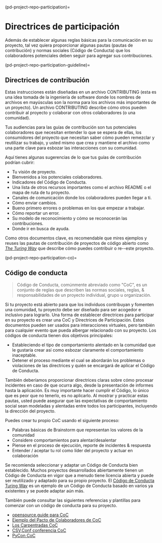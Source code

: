 (pd-project-repo-participation)=
# Directrices de participación

Además de establecer algunas reglas básicas para la comunicación en su proyecto, tal vez quiera proporcionar algunas pautas (pautas de contribución) y normas sociales (Código de Conducta) que los colaboradores potenciales deben seguir para agregar sus contribuciones.

(pd-project-repo-participation-guideline)=
## Directrices de contribución

Estas instrucciones están diseñadas en un archivo CONTRIBUTING (esta es una idea tomada de la ingeniería de software donde los nombres de archivos en mayúsculas son la norma para los archivos más importantes de un proyecto). Un archivo CONTRIBUTING describe cómo otros pueden contribuir al proyecto y colaborar con otros colaboradores (o una comunidad).

Tus audiencias para las guías de contribución son tus potenciales colaboradores que necesitan entender lo que se espera de ellas, los consumidores del proyecto que necesitan saber cómo pueden remezclar y reutilizar su trabajo, y usted mismo que crea y mantiene el archivo como una parte clave para esbozar las interacciones con su comunidad.

Aquí tienes algunas sugerencias de lo que tus guías de contribución podrían cubrir:

* Tu visión de proyecto.
* Bienvenidos a los potenciales colaboradores.
* Indicadores del Código de Conducta.
* Una lista de otros recursos importantes como el archivo README o el mapa de ruta de tu proyecto.
* Canales de comunicación donde los colaboradores pueden llegar a ti.
* Cómo enviar cambios.
* Bueno primero errores o problemas en los que empezar a trabajar.
* Cómo reportar un error.
* Su modelo de reconocimiento y cómo se reconocerán las contribuciones.
* Donde ir en busca de ayuda.

Como otros documentos clave, es recomendable que mires ejemplos y reuses las pautas de contribución de proyectos de código abierto como [_The Turing Way_](https://github.com/alan-turing-institute/the-turing-way/blob/lottycoupat-roadmapping-casestudy/CONTRIBUTING.md) que describe cómo puedes contribuir o re--este proyecto.

(pd-project-repo-participation-co)=
## Código de conducta

> Código de Conducta, comúnmente abreviado como "CoC", es un conjunto de reglas que describen las normas sociales, reglas, & responsabilidades de un proyecto individual, grupo u organización.

Si tu proyecto está abierto para que los individuos contribuyan y fomenten una comunidad, tu proyecto debe ser diseñado para ser acogedor e inclusivo para lograrlo. Una forma de establecer directrices para participar en su proyecto es crear una CoC y Directrices de Participación. Estos documentos pueden ser usados para interacciones virtuales, pero también para cualquier evento que pueda albergar relacionado con su proyecto. Los códigos de conducta tienen dos objetivos principales:
* Estableciendo el tipo de comportamiento alentado en la comunidad que le gustaría crear así como esbozar claramente el comportamiento inaceptable.
* Detener el proceso mediante el cual se abordarán los problemas o violaciones de las directrices y quién se encargará de aplicar el Código de Conducta.

También deberíamos proporcionar directrices claras sobre cómo procesar incidentes en caso de que ocurra algo, desde la presentación de informes hasta la aplicación. Es muy importante hacer cumplir el Código, lo único que es peor que no tenerlo, es no aplicarlo. Al mostrar y practicar estas pautas, usted puede asegurar que las expectativas de comportamiento social sean modeladas y alentadas entre todos los participantes, incluyendo la dirección del proyecto.

Puedes crear tu propio CoC usando el siguiente proceso:
* Palabras básicas de Brainstorm que representan los valores de la comunidad
* Considere comportamientos para alentar/desalentar
* Piense en el proceso de ejecución, reporte de incidentes & respuesta
* Entender / aceptar tu rol como líder del proyecto y actuar en colaboración

Se recomienda seleccionar y adaptar un Código de Conducta bien establecido. Muchos proyectos desarrollados abiertamente tienen un Código de Conducta en vigor que a menudo tiene licencia abierta y puede ser reutilizado y adaptado para su propio proyecto. El [Código de Conducta Turing Way](https://github.com/alan-turing-institute/the-turing-way/blob/main/CODE_OF_CONDUCT.md) es un ejemplo de un Código de Conducta basado en varios ya existentes y se puede adaptar aún más.

También puede consultar las siguientes referencias y plantillas para comenzar con un código de conducta para su proyecto.
- [opensource.guide para CoC](http://opensource.guide/code-of-conduct/)
- [Ejemplo del Pacto de Colaboradores de CoC](http://contributor-covenant.org/)
- [Los Carpentradas CoC](https://docs.carpentries.org/topic_folders/policies/code-of-conduct.html)
- [CSV,Conf conferencia CoC](https://github.com/csvconf/csvconf.com/blob/gh-pages/coc.md)
- [PyCon CoC](https://us.pycon.org/2020/about/code-of-conduct/)
